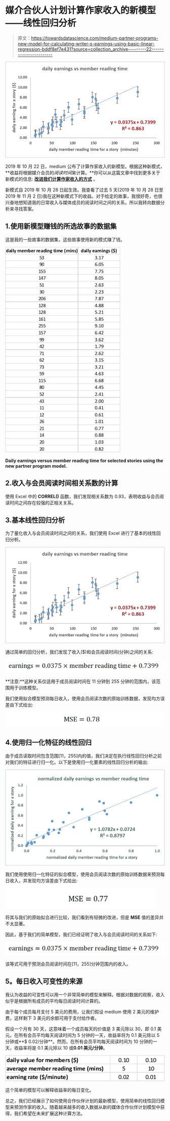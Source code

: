 # 媒介合伙人计划计算作家收入的新模型——线性回归分析

> 原文：<https://towardsdatascience.com/medium-partner-programs-new-model-for-calculating-writer-s-earnings-using-basic-linear-regression-bddf8ef7e431?source=collection_archive---------22----------------------->

![](img/231c9e4c223d66fb18950a674685448d.png)

2019 年 10 月 22 日，medium 公布了计算作家收入的新模型。根据这种新模式，**收益将根据媒介会员的*阅读时间*来计算。**你可以从这篇文章中找到更多关于新模式的信息: [**改进我们计算作家收入的方式**](https://blog.medium.com/improving-how-we-calculate-writer-earnings-d2d3f4329b26) 。

新模式自 2019 年 10 月 28 日起生效。我查看了过去 5 天(2019 年 10 月 28 日至 2019 年 11 月 2 日)我在这种新模式下的收益。对于给定的故事，我很好奇，也很兴奋地想知道我的日常收入与媒体成员的阅读时间之间的关系，所以我转向数据分析来寻找答案。

## 1.使用新模型赚钱的所选故事的数据集

这是我的一些故事的数据集，这些故事使用新的模式赚了钱。

![](img/c709c9067caef918053cd16be09b5e79.png)

**Daily earnings versus member reading time for selected stories using the new partner program model.**

## 2.收入与会员阅读时间相关系数的计算

使用 Excel 中的 **CORREL()** 函数，我们发现相关系数为 0.93，表明收益与会员阅读时间之间存在较强的正相关关系。

## 3.基本线性回归分析

为了量化收入与会员阅读时间之间的关系，我们使用 Excel 进行了基本的线性回归分析。

![](img/2037b2615aecb231261daedb317abae4.png)

通过简单的回归分析，我们发现了收入($)和会员阅读时间(分钟)之间的关系:

![](img/476d8ae12c7bcdb282a732e9c0df498e.png)

**注意:**这种关系仅适用于成员阅读时间在 11 分钟到 255 分钟的范围内，该范围用于训练模型。

我们使用拟合模型预测每日收入，使用会员阅读次数的原始训练数据，发现均方误差由下式给出:

![](img/0575b18bab9db22d15924ba7f9096f57.png)

## 4.使用归一化特征的线性回归

由于成员读取时间包含范围[11，255]内的值，我们决定在执行线性回归分析之前对我们的特征进行归一化。以下是使用归一化要素的线性回归分析的输出:

![](img/507e0f9808c85396624766450c676786.png)

我们使用使用归一化特征的拟合模型，使用会员阅读次数的原始训练数据来预测每日收入，并发现均方误差由下式给出:

![](img/73aa1830f66f205d986f7f6276cdd4ad.png)

将其与我们的原始拟合进行比较，我们看到有轻微的改进，但是 **MSE** 值的差异并不太显著。

因此，基于我们的简单模型，我们已经证明了收入与会员阅读时间的关系如下:

![](img/476d8ae12c7bcdb282a732e9c0df498e.png)

该等式可用于预测会员阅读时间在[11，255]分钟范围内的收入。

## **5。每日收入可变性的来源**

我认为收益的可变性可以用一个非常简单的模型来解释。根据对数据的观察，收入似乎是根据所有成员的平均每日阅读时间计算的。

由于每个成员每月支付 5 美元的费用，让我们假设 medium 使用 2 美元的维护费，这样剩下 3 美元的余额可用于支付给作者。

假设一个月有 30 天，这意味着一个成员每天的价值是 3 美元除以 30，即 0.1 美元。在所有会员平均每天阅读时间为 5 分钟的一天，收益率将为 0.1 美元除以 5 分钟或**$ 0.02/分钟**。然而，在所有会员平均每天阅读时间为 10 分钟的一天，收益率将是 0.1 美元除以 10 或**0.01 美元/分钟**。

![](img/f2276412571578f7d12ec672796d7cff.png)

这个简单的模型可以解释收益率的每日变化。

总之，我们已经展示了如何使用合作伙伴计划的最新模型，使用简单的线性回归模型来预测作家的收入。随着越来越多的收入数据从新的媒体合作伙伴计划模型中获得，我们希望在未来扩展这种计算方法。